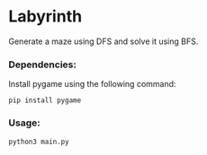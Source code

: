 # Labyrinth

Generate a maze using DFS and solve it using BFS.
### Dependencies:
Install pygame using the following command:
```
pip install pygame
```
### Usage:
```
python3 main.py
```
